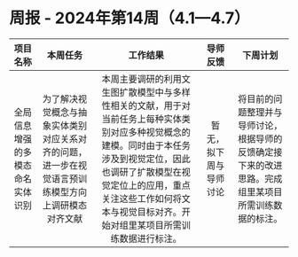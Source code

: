 # 周报 - 2024年第14周（4.1—4.7）


|  项目名称  | 本周任务 | 工作结果 | 导师反馈 |  下周计划| 
|:----------:|:--------:|:--------:|:--------:|:--------:|
|  全局信息增强的多模态命名实体识别       | 为了解决视觉概念与抽象实体类别对应关系对齐的问题，进一步在视觉语言预训练模型方向上调研模态对齐文献 |本周主要调研的利用文生图扩散模型中与多样性相关的文献，用于对当前任务上每种实体类别对应多种视觉概念的建模。同时由于本任务涉及到视觉定位，因此也调研了扩散模型在视觉定位上的应用，重点关注这些工作如何将文本与视觉目标对齐。开始对组里某项目所需训练数据进行标注。| 暂无，拟下周与导师讨论  | 将目前的问题整理并与导师讨论，根据导师的反馈确定接下来的改进思路。完成组里某项目所需训练数据的标注。